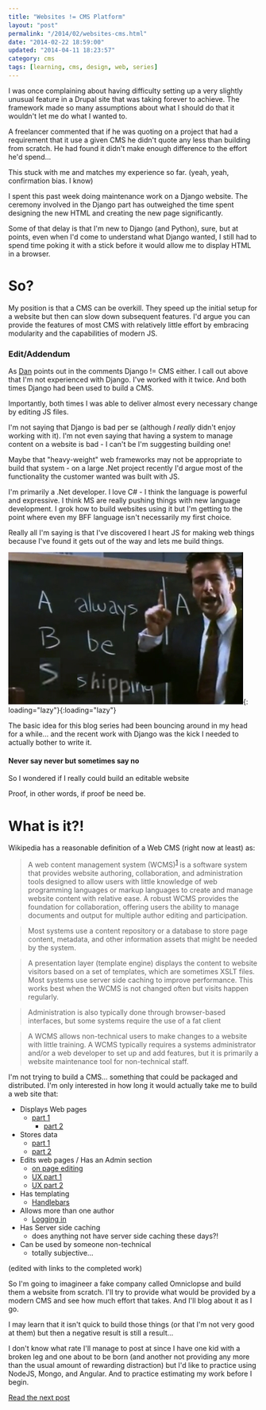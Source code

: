 ```yaml
---
title: "Websites != CMS Platform"
layout: "post"
permalink: "/2014/02/websites-cms.html"
date: "2014-02-22 18:59:00"
updated: "2014-04-11 18:23:57"
category: cms
tags: [learning, cms, design, web, series]
---
```


I was once complaining about having difficulty setting up a very slightly unusual feature in a Drupal site that was taking forever to achieve. The framework made so many assumptions about what I should do that it wouldn't let me do what I wanted to.

<!--alex ignore he-she --->

A freelancer commented that if he was quoting on a project that had a requirement that it use a given CMS he didn't quote any less than building from scratch. He had found it didn't make enough difference to the effort he'd spend...

This stuck with me and matches my experience so far. (yeah, yeah, confirmation bias. I know)

<!--more-->

I spent this past week doing maintenance work on a Django website. The ceremony involved in the Django part has outweighed the time spent designing the new HTML and creating the new page significantly.

Some of that delay is that I'm new to Django (and Python), sure, but at points, even when I'd come to understand what Django wanted, I still had to spend time poking it with a stick before it would allow me to display HTML in a browser.

# So?

My position is that a CMS can be overkill. They speed up the initial setup for a website but then can slow down subsequent features. I'd argue you can provide the features of most CMS with relatively little effort by embracing modularity and the capabilities of modern JS.

### Edit/Addendum

As [Dan](https://plus.google.com/u/0/+DanielDrummond) points out in the comments Django != CMS either. I call out above that I'm not experienced with Django. I've worked with it twice. And both times Django had been used to build a CMS.

Importantly, both times I was able to deliver almost every necessary change by editing JS files.

I'm not saying that Django is bad per se (although <i>I</i> _really_ didn't enjoy working with it). I'm not even saying that having a system to manage content on a website is bad - I can't be I'm suggesting building one!

Maybe that "heavy-weight" web frameworks may not be appropriate to build that system - on a large .Net project recently I'd argue most of the functionality the customer wanted was built with JS.

I'm primarily a .Net developer. I love C# - I think the language is powerful and expressive. I think MS are really pushing things with new language development. I grok how to build websites using it but I'm getting to the point where even my BFF language isn't necessarily my first choice.

Really all I'm saying is that I've discovered I heart JS for making web things because I've found it gets out of the way and lets me build things.

![always be punning](/images/ABC.png){: loading="lazy"}{:loading="lazy"}

The basic idea for this blog series had been bouncing around in my head for a while... and the recent work with Django was the kick I needed to actually bother to write it.

#### Never say never but sometimes say no

So I wondered if I really could build an editable website

Proof, in other words, if proof be need be.

# What is it?!

Wikipedia has a reasonable definition of a Web CMS (right now at least) as:

> A web content management system (WCMS)<sup>[1](http://en.m.wikipedia.org/wiki/Web_content_management_system#cite_note-1)</sup> is a software system that provides website authoring, collaboration, and administration tools designed to allow users with little knowledge of web programming languages or markup languages to create and manage website content with relative ease. A robust WCMS provides the foundation for collaboration, offering users the ability to manage documents and output for multiple author editing and participation.

> Most systems use a content repository or a database to store page content, metadata, and other information assets that might be needed by the system.

> A presentation layer (template engine) displays the content to website visitors based on a set of templates, which are sometimes XSLT files. Most systems use server side caching to improve performance. This works best when the WCMS is not changed often but visits happen regularly.

 <!--alex ignore fat --->

> Administration is also typically done through browser-based interfaces, but some systems require the use of a fat client

> A WCMS allows non-technical users to make changes to a website with little training. A WCMS typically requires a systems administrator and/or a web developer to set up and add features, but it is primarily a website maintenance tool for non-technical staff.

I'm not trying to build a CMS... something that could be packaged and distributed. I'm only interested in how long it would actually take me to build a web site that:

- Displays Web pages
  - [part 1](/2014/03/websites-cms-displaying-pages.html)
    - [part 2](/2014/03/website-cms-display-pages-part-2.html)
- Stores data
  - [part 1](/Websites-CMS-Platform-Storing-Data.html)
  - [part 2](/Websites-CMS-Platform-Storing-Data2.html)
- Edits web pages / Has an Admin section
  - [on page editing](/On-Page-Editing.html)
  - [UX part 1](/better-affordance.html)
  - [UX part 2](/better-affordance-js.html)
- Has templating
  - [Handlebars](/2014/03/website-cms-display-pages-part-2.html)
- Allows more than one author
  - [Logging in](/websites-CMS-platform-logging-in.html)
- Has Server side caching
  - does anything not have server side caching these days?!
- Can be used by someone non-technical
  - totally subjective...

(edited with links to the completed work)

So I'm going to imagineer a fake company called Omniclopse and build them a website from scratch. I'll try to provide what would be provided by a modern CMS and see how much effort that takes. And I'll blog about it as I go.

I may learn that it isn't quick to build those things (or that I'm not very good at them) but then a negative result is still a result...

I don't know what rate I'll manage to post at since I have one kid with a broken leg and one about to be born (and another not providing any more than the usual amount of rewarding distraction) but I'd like to practice using NodeJS, Mongo, and Angular. And to practice estimating my work before I begin.

[Read the next post](/2014/03/websites-cms-displaying-pages.html)
